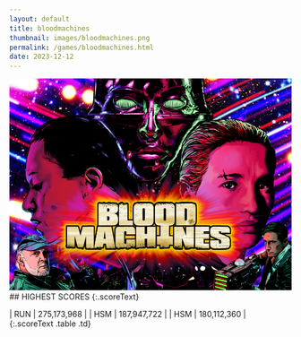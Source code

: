 ```yaml
---
layout: default
title: bloodmachines
thumbnail: images/bloodmachines.png
permalink: /games/bloodmachines.html
date: 2023-12-12
---
```


<img src="../images/bloodmachines.png" class="gameThumbnail img-fluid mx-auto align-middle">
## HIGHEST SCORES
{:.scoreText}

| RUN | 275,173,968 | 
| HSM | 187,947,722 | 
| HSM | 180,112,360 | 
{:.scoreText .table .td}
